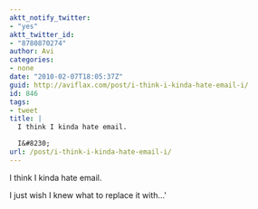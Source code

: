```yaml
---
aktt_notify_twitter:
- "yes"
aktt_twitter_id:
- "8780870274"
author: Avi
categories:
- none
date: "2010-02-07T18:05:37Z"
guid: http://aviflax.com/post/i-think-i-kinda-hate-email-i/
id: 846
tags:
- tweet
title: |
  I think I kinda hate email.

  I&#8230;
url: /post/i-think-i-kinda-hate-email-i/
---
```

I think I kinda hate email.

I just wish I knew what to replace it with…'